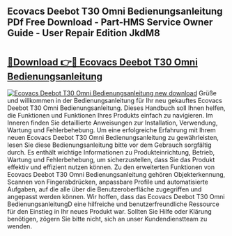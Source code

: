 ## Ecovacs Deebot T30 Omni Bedienungsanleitung PDf Free Download - Part-HMS Service Owner Guide - User Repair Edition JkdM8

# <h2><a href="http://df15u1.blite.top/?on=Ecovacs+Deebot+T30+Omni+Bedienungsanleitung">🔗Download 👉🔴 Ecovacs Deebot T30 Omni Bedienungsanleitung</a></h2>

[![Ecovacs Deebot T30 Omni Bedienungsanleitung new download](https://i.imgur.com/lujVjoI.png)](http://df15u1.blite.top/?on=Ecovacs+Deebot+T30+Omni+Bedienungsanleitung)
Grüße und willkommen in der Bedienungsanleitung für Ihr neu gekauftes Ecovacs Deebot T30 Omni Bedienungsanleitung. Dieses Handbuch soll Ihnen helfen, die Funktionen und Funktionen Ihres Produkts einfach zu navigieren. Im Inneren finden Sie detaillierte Anweisungen zur Installation, Verwendung, Wartung und Fehlerbehebung. Um eine erfolgreiche Erfahrung mit Ihrem neuen Ecovacs Deebot T30 Omni Bedienungsanleitung zu gewährleisten, lesen Sie diese Bedienungsanleitung bitte vor dem Gebrauch sorgfältig durch. Es enthält wichtige Informationen zu Produkteinrichtung, Betrieb, Wartung und Fehlerbehebung, um sicherzustellen, dass Sie das Produkt effektiv und effizient nutzen können. Zu den erweiterten Funktionen von Ecovacs Deebot T30 Omni Bedienungsanleitung gehören Objekterkennung, Scannen von Fingerabdrücken, anpassbare Profile und automatisierte Aufgaben, auf die alle über die Benutzeroberfläche zugegriffen und angepasst werden können. Wir hoffen, dass das Ecovacs Deebot T30 Omni BedienungsanleitungD eine hilfreiche und benutzerfreundliche Ressource für den Einstieg in Ihr neues Produkt war. Sollten Sie Hilfe oder Klärung benötigen, zögern Sie bitte nicht, sich an unser Kundendienstteam zu wenden.

